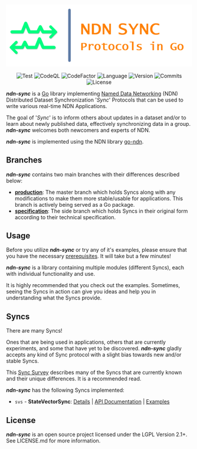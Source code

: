 <div align="center">

![Visual](/docs/README_VISUAL.png)

![Test](https://img.shields.io/github/actions/workflow/status/justincpresley/ndn-sync/test.yaml?branch=production&label=Test)
![CodeQL](https://img.shields.io/github/actions/workflow/status/justincpresley/ndn-sync/codeql.yml?branch=production&label=CodeQL)
![CodeFactor](https://img.shields.io/codefactor/grade/github/justincpresley/ndn-sync/production?label=CodeFactor)
![Language](https://img.shields.io/github/go-mod/go-version/justincpresley/ndn-sync/production?label=Go)
![Version](https://img.shields.io/github/v/tag/justincpresley/ndn-sync?label=Latest%20version)
![Commits](https://img.shields.io/github/commits-since/justincpresley/ndn-sync/latest/production?label=Unreleased%20commits)
![License](https://img.shields.io/github/license/justincpresley/ndn-sync?label=License)

</div>

***ndn-sync*** is a [Go](https://go.dev/) library implementing [Named Data Networking](https://named-data.net/) (NDN) Distributed Dataset Synchronization '*Sync*' Protocols that can be used to write various real-time NDN Applications.

The goal of '*Sync*' is to inform others about updates in a dataset and/or to learn
about newly published data, effectively synchronizing data in a group.
***ndn-sync*** welcomes both newcomers and experts of NDN.

***ndn-sync*** is implemented using the NDN library [go-ndn](https://github.com/zjkmxy/go-ndn).


## Branches

***ndn-sync*** contains two main branches with their differences described below:

* [**production**](https://github.com/justincpresley/ndn-sync/tree/production): The master branch which holds Syncs along with any modifications to make them more stable/usable for applications. This branch is actively being served as a Go package.
* [**specification**](https://github.com/justincpresley/ndn-sync/tree/specification): The side branch which holds Syncs in their original form according to their technical specification.


## Usage

Before you utilize ***ndn-sync*** or try any of it's examples, please ensure that you have the necessary [prerequisites](/docs/INSTALL.md). It will take but a few minutes!

***ndn-sync*** is a library containing multiple modules (different Syncs), each with individual functionality and use.

It is highly recommended that you check out the examples. Sometimes, seeing the Syncs in action can give you ideas and help you in understanding what the Syncs provide.


## Syncs

There are many Syncs!

Ones that are being used in applications, others that are currently experiments,
and some that have yet to be discovered. ***ndn-sync*** gladly accepts any
kind of Sync protocol with a slight bias towards new and/or stable Syncs.

This [Sync Survey](https://named-data.net/wp-content/uploads/2021/05/ndn-0053-2-sync-survey.pdf)
describes many of the Syncs that are currently known and their unique differences. It is a recommended read.

***ndn-sync*** has the following Syncs implemented:

* `svs` - **StateVectorSync**: [Details](/docs/syncs/SVS.md) | [API Documentation](https://pkg.go.dev/github.com/justincpresley/ndn-sync/pkg/svs) | [Examples](/examples/svs/README.md)


## License

***ndn-sync*** is an open source project licensed under the LGPL Version 2.1+. See LICENSE.md for more information.

